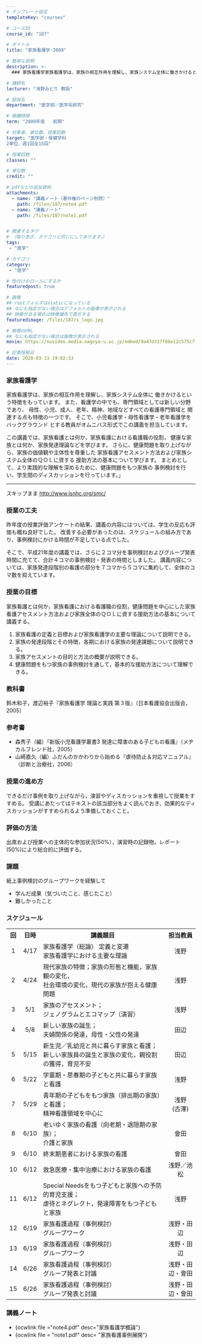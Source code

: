 ```yaml
---
# テンプレート指定
templateKey: "courses"

# コースID
course_id: "187"

# タイトル
title: "家族看護学-2009"

# 簡単な説明
description: >-
  ### 家族看護学家族看護学は、家族の相互作用を理解し、家族システム全体に働きかけるという特徴をもっています。また、看護学の中でも、専門領域としては新しい分野であり、母性、小児、成人、老年、...

# 講師名
lecturer: "浅野みどり 教授"

# 部局名
department: "医学部／医学系研究"

# 開講時限
term: "2009年度	前期"

# 対象者、単位数、授業回数
target: "医学部・保健学科
2単位、週1回全15回"

# 授業回数
classes: ""

# 単位数
credit: ""

# pdfなどの追加資料
attachments: 
  - name: "講義ノート（著作権のページ削除）" 
    path: /files/187/note4.pdf
  - name: "講義ノート" 
    path: /files/187/note1.pdf


# 関連するタグ
# （取り急ぎ、カテゴリと同じにしてあります。）
tags:
 - "医学"

# カテゴリ
category:
 - "医学"

# 色付けのロールにするか
featuredpost: true

# 画像
## rootフォルダはstaticになっている
## なにも指定がない場合はデフォルトの画像が表示される
## 映像がある場合は映像優先で表示する
featuredimage: /files/187/s_logo.jpg

# 映像のURL
## なにも指定がない場合は画像が表示される
movie: https://nuvideo.media.nagoya-u.ac.jp/embed/9a47d317f08e12c575c7fe9986a33bf5a0fba239

# 記事投稿日
date: 2020-03-13 19:02:53
---
```



### 家族看護学

家族看護学は、家族の相互作用を理解し、家族システム全体に
働きかけるという特徴をもっています。
また、看護学の中でも、専門領域としては新しい分野であり、
母性、小児、成人、老年、精神、地域などすべての看護専門領域と
関連する点も特徴の一つです。
そこで、小児看護学・母性看護学・老年看護学をバックグラウンド
とする教員がオムニバス形式でこの講義を担当しています。

この講義では、家族看護とは何か，家族看護における看護職の役割，
健康な家族とは何か、家族発達理論などを学びます。
さらに、健康問題を取り上げながら、家族の価値観や主体性を尊重した
家族看護アセスメント方法および家族システム全体のＱＯＬに資する
援助方法の基本について学びます。
まとめとして、より実践的な理解を深めるために、健康問題をもつ家族の
事例検討を行い、学生間のディスカッションを行っています。」

----
スキップまま http://www.jsnhc.org/smc/


### 授業の工夫

昨年度の授業評価アンケートの結果、講義の内容にはついては、学生の反応も評価も概ね良好でした。 改善する必要があったのは、スケジュールの組み方であり、事例検討にかける時間が不足している点でした。

そこで、平成21年度の講義では、さらに２コマ分を事例検討およびグループ発表時間に充てて、合計４コマの事例検討・発表の時間としました。 講義内容については、家族発達段階別の看護の部分を７コマから５コマに集約して、全体のコマ数を抑えています。





### 授業の目標

家族看護とは何か，家族看護における看護職の役割，健康問題を中心にした家族看護アセスメント方法および家族全体のＱＯＬに資する援助方法の基本について講義する。

1. 家族看護の定義と目標および家族看護学の主要な理論について説明できる。
2. 家族の発達段階とその特徴，各期における家族の発達課題について説明できる。
3. 家族アセスメントの目的と方法の概要が説明できる。
4. 健康問題をもつ家族の事例検討を通して，基本的な援助方法について理解できる。

### 教科書

鈴木和子，渡辺裕子『家族看護学 理論と実践 第３版』（日本看護協会出版会，2005）

### 参考書

* 森秀子（編）『新版小児看護学叢書3 発達に障害のある子どもの看護』（メヂカルフレンド社，2005）
* 山崎嘉久（編）ふだんのかかわりから始める『虐待防止＆対応マニュアル』（診断と治療社，2006）

### 授業の進め方

できるだけ事例を取り上げながら，演習やディスカッションを重視して授業をすすめる。 受講にあたってはテキストの該当部分をよく読んでおき、効果的なディスカッションがすすめられるよう準備しておくこと。

### 評価の方法

出席および授業への主体的な参加状況(50%），演習時の記録物，レポート(50%)により総合的に評価する。

### 課題

紙上事例検討のグループワークを経験して

* 学んだ成果（気づいたこと、感じたこと）
* 難しかったこと


<h3>スケジュール</h3>
<table class="basic" width="455">
<tr>
<th width="20" class="center">回</th>
<th width="30" align="center">日時</th>
<th align="center">講義題目</th>
<th width="65" align="center">担当教員</th>
</tr>

<tr>
<td align="center">1</td>
<td align="center">4/17</td>
<td align="left">家族看護学（総論） 定義と変遷<br>家族看護学における主要な理論</td>
<td align="center">浅野</td>
</tr>

<tr>
<td align="center">2</td>
<td align="center">4/24</td>
<td align="left">現代家族の特徴；家族の形態と機能，家族観の変化，<br>社会環境の変化，現代の家族が抱える健康問題</td>
<td align="center">浅野</td>
</tr>

<tr>
<td align="center">3</td>
<td align="center">5/1</td>
<td align="left">家族のアセスメント；<br>ジェノグラムとエコマップ（演習）</td>
<td align="center">浅野</td>
</tr>

<tr>
<td align="center">4</td>
<td align="center">5/8</td>
<td align="left">新しい家族の誕生；<br>夫婦関係の発達，母性・父性の発達</td>
<td align="center">田辺</td>
</tr>

<tr>
<td align="center">5</td>
<td align="center">5/15</td>
<td align="left">新生児／乳幼児と共に暮らす家族と看護；<br>新しい家族員の誕生と家族の変化，親役割の獲得，育児不安</td>
<td align="center">田辺</td>
</tr>

<tr>
<td align="center">6</td>
<td align="center">5/22</td>
<td align="left">学童期・思春期の子どもと共に暮らす家族と看護</td>
<td align="center">浅野</td>
</tr>

<tr>
<td align="center">7</td>
<td align="center">5/29</td>
<td align="left">青年期の子どもをもつ家族（排出期の家族）と看護；<br>精神看護領域を中心に</td>
<td align="center">浅野<br>(古澤)</td>
</tr>

<tr>
<td align="center">8</td>
<td align="center">6/10</td>
<td align="left">老いゆく家族の看護（向老期・退隠期の家族）；<br>介護と家族</td>
<td align="center">會田</td>
</tr>

<tr>
<td align="center">9</td>
<td align="center">6/10</td>
<td align="left">終末期患者における家族の看護</td>
<td align="center">會田</td>
</tr>

<tr>
<td align="center">10</td>
<td align="center">6/12</td>
<td align="left">救急医療・集中治療における家族の看護</td>
<td align="center">浅野／池松</td>
</tr>

<tr>
<td align="center">11</td>
<td align="center">6/12</td>
<td align="left">Special Needsをもつ子どもと家族への予防的育児支援；<br>虐待とネグレクト，発達障害をもつ子どもと家族</td>
<td align="center">浅野</td>
</tr>

<tr>
<td align="center">12</td>
<td align="center">6/19</td>
<td align="left">家族看護過程（事例検討）<br>グループワーク</td>
<td align="center">浅野・田辺</td>
</tr>

<tr>
<td align="center">13</td>
<td align="center">6/19</td>
<td align="left">家族看護過程（事例検討）<br>グループワーク</td>
<td align="center">浅野・田辺</td>
</tr>

<tr>
<td align="center">14</td>
<td align="center">6/26</td>
<td align="left">家族看護過程（事例検討）<br>グループ発表と討議</td>
<td align="center">浅野・田辺・會田</td>
</tr>

<tr>
<td align="center">15</td>
<td align="center">6/26</td>
<td align="left">家族看護過程（事例検討）<br>グループ発表と討議
</td>
<td align="center">浅野・田辺・會田</td>
</tr>

</table>



### 講義ノート

- {ocwlink file ="note4.pdf" desc="家族看護学概論"}
- {ocwlink file = "note1.pdf" desc= "家族看護事例展開"}









